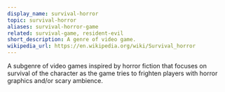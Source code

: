 ```yaml
---
display_name: survival-horror
topic: survival-horror
aliases: survival-horror-game
related: survival-game, resident-evil
short_description: A genre of video game.
wikipedia_url: https://en.wikipedia.org/wiki/Survival_horror
---
```

A subgenre of video games inspired by horror fiction that focuses on survival of the character as the game tries to frighten players with horror graphics and/or scary ambience.